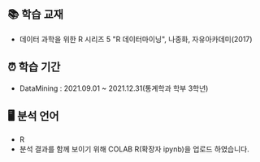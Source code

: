 ## 📚 학습 교재
* 데이터 과학을 위한 R 시리즈 5 "R 데이터마이닝", 나종화, 자유아카데미(2017)

## ⏰ 학습 기간
* DataMining : 2021.09.01 ~ 2021.12.31(통계학과 학부 3학년)

## 🖥 분석 언어
* R
* 분석 결과를 함께 보이기 위해 COLAB R(확장자 ipynb)을 업로드 하였습니다.
